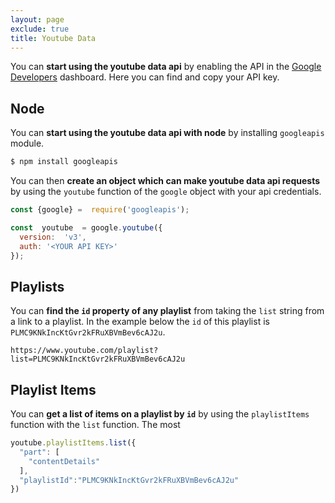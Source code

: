 ```yaml
---
layout: page
exclude: true
title: Youtube Data
---
```


You can **start using the youtube data api** by enabling the API in the [Google Developers](https://console.developers.google.com/) dashboard. Here you can find and copy your API key.

## Node

You can **start using the youtube data api with node** by installing `googleapis` module.
```bash
$ npm install googleapis
```

You can then **create an object which can make youtube data api requests** by using the `youtube` function of the `google` object with your api credentials.
```js
const {google} =  require('googleapis');

const  youtube  = google.youtube({
  version:  'v3',
  auth: '<YOUR API KEY>'
});
```

## Playlists

You can **find the `id` property of any playlist** from taking the `list` string from a link to a playlist. In the example below the `id` of this playlist is `PLMC9KNkIncKtGvr2kFRuXBVmBev6cAJ2u`.

```
https://www.youtube.com/playlist?list=PLMC9KNkIncKtGvr2kFRuXBVmBev6cAJ2u
```

## Playlist Items

You can **get a list of items on a playlist by `id`** by using the `playlistItems` function with the `list` function. The most
```js
youtube.playlistItems.list({
  "part": [
    "contentDetails"
  ],
  "playlistId":"PLMC9KNkIncKtGvr2kFRuXBVmBev6cAJ2u"
})
```
<!--stackedit_data:
eyJoaXN0b3J5IjpbNzQ4NjIyNjkxLDk4NjkyOTE1NSw1MDM1ND
cyMDNdfQ==
-->